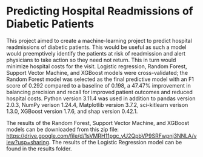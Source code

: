 # Predicting Hospital Readmissions of Diabetic Patients
This project aimed to create a machine-learning project to predict hospital readmissions of diabetic patients. This would be useful as such a model would preemptively identify the patients at risk of readmission and alert physicians to take action so they need not return. This in turn would minimize hospital costs for the visit. Logistic regression, Random Forest, Support Vector Machine, and XGBoost models were cross-validated; the Random Forest model was selected as the final predictive model with an F1 score of 0.292 compared to a baseline of 0.198, a 47.47% improvement in balancing precision and recall for improved patient outcomes and reduced hospital costs.
Python version 3.11.4 was used in addition to pandas version 2.0.3, NumPy verison 1.24.4, Matplotlib version 3.7.2, sci-kitlearn verison 1.3.0, XGBoost version 1.7.6, and shap version 0.42.1. 

The results of the Random Forest, Support Vector Machine, and XGBoost models can be downloaded from this zip file: https://drive.google.com/file/d/1sVMRH11pgc_yU2QpbVP9SRFwpnj3NNLA/view?usp=sharing. The results of the Logistic Regression model can be found in the results folder.
